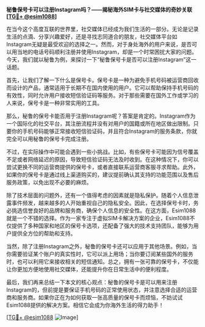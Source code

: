 **秘鲁保号卡可以注册Instagram吗？——揭秘海外SIM卡与社交媒体的奇妙关联[[TG💪+ @esim1088](https://t.me/s/esim1088)]**

在当今这个高度互联的世界里，社交媒体已经成为我们生活的一部分。无论是记录生活的点滴、分享兴趣爱好，还是寻找志同道合的朋友，社交媒体平台如Instagram无疑是最受欢迎的选择之一。然而，对于身处海外的用户来说，是否可以用当地的电话号码顺利注册并使用Instagram，却是一个时常困扰大家的问题。今天，我们就以秘鲁为例，来探讨一下“秘鲁保号卡是否可以注册Instagram”这一话题。

首先，让我们了解一下什么是保号卡。保号卡是一种为避免手机号码被运营商回收而设计的产品，通常适用于长期不在国内使用的用户。它可以帮助保持手机号码的有效性，同时允许用户接收短信验证码等服务。对于那些需要在国外工作或学习的人来说，保号卡是一种非常实用的工具。

那么，秘鲁的保号卡能否用于注册Instagram呢？答案是肯定的。Instagram作为一个国际化的社交平台，其注册流程并没有对用户的国籍或所在地区做出限制。只要你的手机号码能够正常接收短信验证码，并且符合Instagram的服务条款，你就完全可以用秘鲁的保号卡完成注册。

不过，在实际操作中可能会遇到一些小挑战。比如，有些保号卡可能因为信号覆盖不足或者网络延迟的原因，导致短信验证码无法及时收到。在这种情况下，你可以尝试更换不同的运营商提供的保号卡，或者直接联系运营商客服寻求帮助。此外，如果你的保号卡是通过线上渠道购买的，建议提前确认其支持的功能范围以及售后服务政策，以免出现不必要的麻烦。

除了技术层面的问题外，还有一个值得考虑的因素就是隐私保护。随着个人信息泄露事件频发，越来越多的人开始重视自己的隐私安全。因此，在选择保号卡时，务必挑选信誉良好的品牌和服务商，确保个人信息的安全性。在这方面，Esim1088就是一个不错的选择。作为一家专注于虚拟SIM卡解决方案的企业，Esim1088不仅提供了多种国家和地区的保号卡选项，还配备了强大的技术支持团队，能够为用户提供全方位的帮助和支持。

当然，除了注册Instagram之外，秘鲁的保号卡还可以应用于其他场景。例如，当你需要验证某个账户的真实性时，它可以派上用场；当你要订阅某些国外的服务时，也可以利用它来接收相关的短信通知。总之，拥有一张可靠的保号卡，不仅能让你更加方便地使用社交媒体，还能提升你在日常生活中的便利程度。

最后，我们再来总结一下本文的核心观点：秘鲁的保号卡是可以用来注册Instagram的，但前提是要保证手机号码的正常使用状态，并注意选择合适的运营商和服务商。如果你正在为如何获取一张高质量的保号卡而烦恼，不妨试试Esim1088提供的解决方案。相信它会成为你海外生活的得力助手！

[[TG💪+ @esim1088](https://t.me/s/esim1088) ![Image](https://i.postimg.cc/4NQfJmqS/Snipaste-2025-05-13-00-14-12.png)]